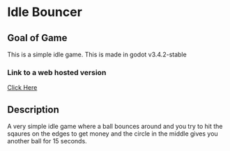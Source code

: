 # Idle Bouncer
 
 ## Goal of Game
This is a simple idle game. This is made in godot v3.4.2-stable
 
 ### Link to a web hosted version
 [Click Here](https://www.lschaefer.xyz/space3/)

## Description
A very simple idle game where a ball bounces around and you try to hit the sqaures on the edges to get money and the circle in the middle gives you another ball for 15 seconds.